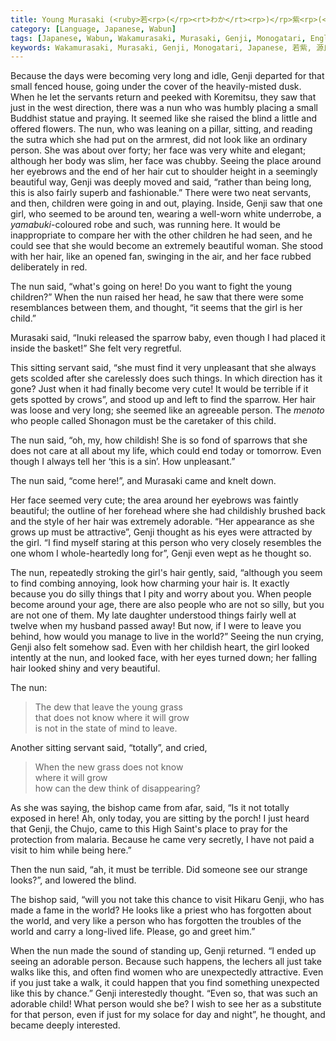 ```yaml
---
title: Young Murasaki (<ruby>若<rp>(</rp><rt>わか</rt><rp>)</rp>紫<rp>(</rp><rt>むらさき</rt><rp>)</rp></ruby>)
category: [Language, Japanese, Wabun]
tags: [Japanese, Wabun, Wakamurasaki, Murasaki, Genji, Monogatari, English, Translation]
keywords: Wakamurasaki, Murasaki, Genji, Monogatari, Japanese, 若紫, 源氏, 物語, わかむらさき
---
```


Because the days were becoming very long and idle, Genji departed for that small fenced house, going under the cover of the heavily-misted dusk. When he let the servants return and peeked with Koremitsu, they saw that just in the west direction, there was a nun who was humbly placing a small Buddhist statue and praying. It seemed like she raised the blind a little and offered flowers.
The nun, who was leaning on a pillar, sitting, and reading the sutra which she had put on the armrest, did not look like an ordinary person. She was about over forty; her face was very white and elegant; although her body was slim, her face was chubby. Seeing the place around her eyebrows and the end of her hair cut to shoulder height in a seemingly beautiful way, Genji was deeply moved and said, “rather than being long, this is also fairly superb and fashionable.”
There were two neat servants, and then, children were going in and out, playing.
Inside, Genji saw that one girl, who seemed to be around ten, wearing a well-worn white underrobe, a *yamabuki*-coloured robe and such, was running here.
It would be inappropriate to compare her with the other children he had seen, and he could see that she would become an extremely beautiful woman.
She stood with her hair, like an opened fan, swinging in the air, and her face rubbed deliberately in red.

The nun said, “what's going on here! Do you want to fight the young children?” When the nun raised her head, he saw that there were some resemblances between them, and thought, “it seems that the girl is her child.”

Murasaki said, “Inuki released the sparrow baby, even though I had placed it inside the basket!” She felt very regretful.

This sitting servant said, “she must find it very unpleasant that she always gets scolded after she carelessly does such things. In which direction has it gone? Just when it had finally become very cute! It would be terrible if it gets spotted by crows”, and stood up and left to find the sparrow.
Her hair was loose and very long; she seemed like an agreeable person.
The *menoto* who people called Shonagon must be the caretaker of this child.

The nun said, “oh, my, how childish! She is so fond of sparrows that she does not care at all about my life, which could end today or tomorrow. Even though I always tell her ‘this is a sin’. How unpleasant.”

The nun said, “come here!”, and Murasaki came and knelt down.

Her face seemed very cute; the area around her eyebrows was faintly beautiful; the outline of her forehead where she had childishly brushed back and the style of her hair was extremely adorable. “Her appearance as she grows up must be attractive”, Genji thought as his eyes were attracted by the girl. “I find myself staring at this person who very closely resembles the one whom I whole-heartedly long for”, Genji even wept as he thought so.

The nun, repeatedly stroking the girl's hair gently, said, “although you seem to find combing annoying, look how charming your hair is. It exactly because you do silly things that I pity and worry about you. When people become around your age, there are also people who are not so silly, but you are not one of them. My late daughter understood things fairly well at twelve when my husband passed away! But now, if I were to leave you behind, how would you manage to live in the world?” Seeing the nun crying, Genji also felt somehow sad. Even with her childish heart, the girl looked intently at the nun, and looked face, with her eyes turned down; her falling hair looked shiny and very beautiful.

The nun:
>The dew that leave the young grass<br>
>that does not know where it will grow<br>
>is not in the state of mind to leave.

Another sitting servant said, “totally”, and cried,
>When the new grass does not know<br>
>where it will grow<br>
>how can the dew think of disappearing?

As she was saying, the bishop came from afar, said, “Is it not totally exposed in here! Ah, only today, you are sitting by the porch! I just heard that Genji, the Chujo, came to this High Saint's place to pray for the protection from malaria. Because he came very secretly, I have not paid a visit to him while being here.”

Then the nun said, “ah, it must be terrible. Did someone see our strange looks?”, and lowered the blind.

The bishop said, “will you not take this chance to visit Hikaru Genji, who has made a fame in the world? He looks like a priest who has forgotten about the world, and very like a person who has forgotten the troubles of the world and carry a long-lived life. Please, go and greet him.”

When the nun made the sound of standing up, Genji returned. “I ended up seeing an adorable person. Because such happens, the lechers all just take walks like this, and often find women who are unexpectedly attractive. Even if you just take a walk, it could happen that you find something unexpected like this by chance.” Genji interestedly thought. “Even so, that was such an adorable child! What person would she be? I wish to see her as a substitute for that person, even if just for my solace for day and night”, he thought, and became deeply interested.
